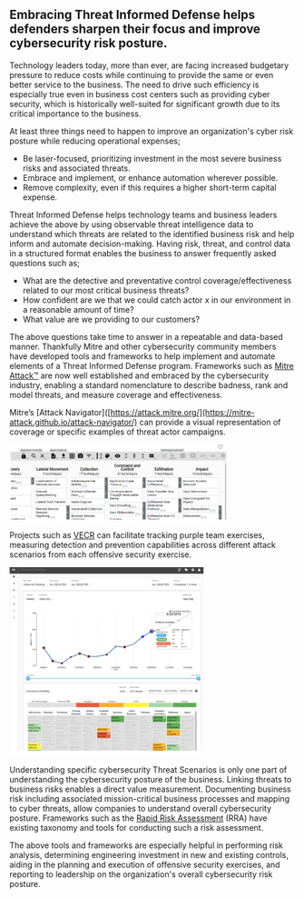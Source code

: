 Embracing Threat Informed Defense helps defenders sharpen their focus and improve cybersecurity risk posture.
-------------------------------------------------------------------------------------------------------------
Technology leaders today, more than ever, are facing increased budgetary pressure to reduce costs while continuing to provide the same or even better service to the business.  The need to drive such efficiency is especially true even in business cost centers such as providing cyber security, which is historically well-suited for significant growth due to its critical importance to the business.

At least three things need to happen to improve an organization's cyber risk posture while reducing operational expenses;
- Be laser-focused, prioritizing investment in the most severe business risks and associated threats.
- Embrace and implement, or enhance automation wherever possible.
- Remove complexity, even if this requires a higher short-term capital expense.

Threat Informed Defense helps technology teams and business leaders achieve the above by using observable threat intelligence data to understand which threats are related to the identified business risk and help inform and automate decision-making.  Having risk, threat, and control data in a structured format enables the business to answer frequently asked questions such as;

- What are the detective and preventative control coverage/effectiveness related to our most critical business threats?
- How confident are we that we could catch actor x in our environment in a reasonable amount of time?
- What value are we providing to our customers?

The above questions take time to answer in a repeatable and data-based manner.  Thankfully Mitre and other cybersecurity community members have developed tools and frameworks to help implement and automate elements of a Threat Informed Defense program.
Frameworks such as [Mitre Attack™](https://attack.mitre.org/) are now well established and embraced by the cybersecurity industry, enabling a standard nomenclature to describe badness, rank and model threats, and measure coverage and effectiveness.

Mitre’s [Attack Navigator]([https://attack.mitre.org/](https://mitre-attack.github.io/attack-navigator/) can provide a visual representation of coverage or specific examples of threat actor campaigns.  

![attack-navigator](attack-navigator.png)

Projects such as [VECR](https://github.com/securityriskadvisors/vectr) can facilitate tracking purple team exercises, measuring detection and prevention capabilities across different attack scenarios from each offensive security exercise. 

![VECTR](VECTR.png)

Understanding specific cybersecurity Threat Scenarios is only one part of understanding the cybersecurity posture of the business. Linking threats to business risks enables a direct value measurement. Documenting business risk including associated mission-critical business processes and mapping to cyber threats, allow companies to understand overall cybersecurity posture.  Frameworks such as the [Rapid Risk Assessment](https://rra.rocks) (RRA) have existing taxonomy and tools for conducting such a risk assessment.

The above tools and frameworks are especially helpful in performing risk analysis, determining engineering investment in new and existing controls, aiding in the planning and execution of offensive security exercises, and reporting to leadership on the organization's overall cybersecurity risk posture.

















